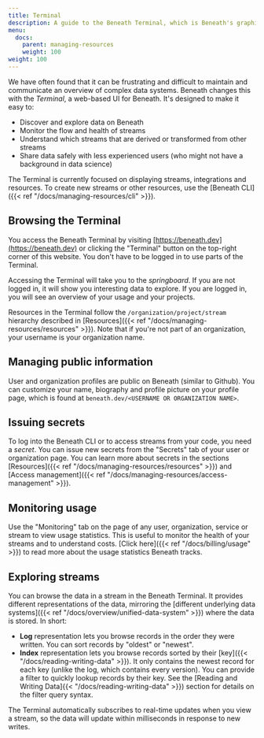 ```yaml
---
title: Terminal
description: A guide to the Beneath Terminal, which is Beneath's graphical user interface
menu:
  docs:
    parent: managing-resources
    weight: 100
weight: 100
---
```


We have often found that it can be frustrating and difficult to maintain and communicate an overview of complex data systems. Beneath changes this with the *Terminal*, a web-based UI for Beneath. It's designed to make it easy to:

- Discover and explore data on Beneath
- Monitor the flow and health of streams
- Understand which streams that are derived or transformed from other streams
- Share data safely with less experienced users (who might not have a background in data science)

The Terminal is currently focused on displaying streams, integrations and resources. To create new streams or other resources, use the [Beneath CLI]({{< ref "/docs/managing-resources/cli" >}}).

## Browsing the Terminal

You access the Beneath Terminal by visiting [https://beneath.dev](https://beneath.dev) or clicking the "Terminal" button on the top-right corner of this website. You don't have to be logged in to use parts of the Terminal.

Accessing the Terminal will take you to the *springboard*. If you are not logged in, it will show you interesting data to explore. If you are logged in, you will see an overview of your usage and your projects.

Resources in the Terminal follow the `/organization/project/stream` hierarchy described in [Resources]({{< ref "/docs/managing-resources/resources" >}}). Note that if you're not part of an organization, your username is your organization name.

## Managing public information

User and organization profiles are public on Beneath (similar to Github). You can customize your name, biography and profile picture on your profile page, which is found at `beneath.dev/<USERNAME OR ORGANIZATION NAME>`.

## Issuing secrets

To log into the Beneath CLI or to access streams from your code, you need a *secret*. You can issue new secrets from the "Secrets" tab of your user or organization page. You can learn more about secrets in the sections [Resources]({{< ref "/docs/managing-resources/resources" >}}) and [Access management]({{< ref "/docs/managing-resources/access-management" >}}).

## Monitoring usage

Use the "Monitoring" tab on the page of any user, organization, service or stream to view usage statistics. This is useful to monitor the health of your streams and to understand costs. [Click here]({{< ref "/docs/billing/usage" >}}) to read more about the usage statistics Beneath tracks. 

## Exploring streams

You can browse the data in a stream in the Beneath Terminal. It provides different representations of the data, mirroring the [different underlying data systems]({{< ref "/docs/overview/unified-data-system" >}}) where the data is stored. In short:

- **Log** representation lets you browse records in the order they were written. You can sort records by "oldest" or "newest".
- **Index** representation lets you browse records sorted by their [key]({{< "/docs/reading-writing-data" >}}). It only contains the newest record for each key (unlike the log, which contains every version). You can provide a filter to quickly lookup records by their key. See the [Reading and Writing Data]{{< "/docs/reading-writing-data" >}}) section for details on the filter query syntax.

The Terminal automatically subscribes to real-time updates when you view a stream, so the data will update within milliseconds in response to new writes.

